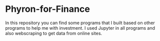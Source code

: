 # Phyron-for-Finance
In this repository you can find some programs that I built based on other programs to help me with investment. I used Jupyter in all programs and also webscraping to get data from online sites.
